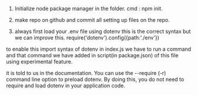 1. Initialize node package manager in the folder.
cmd : npm init.

2. make repo on github and commit all setting up files on the repo.

3. always first load your .env file using dotenv 
this is the correct syntax but we can improve this.
require('dotenv').config({path:'./env'})

to enable this import syntax of dotenv in index.js we have to run a command and that command we have added in script(in package.json) of this file using experimental feature.

it is told to us in the documentation.
 You can use the --require (-r) command line option to preload dotenv. By doing this, you do not need to require and load dotenv in your application code.